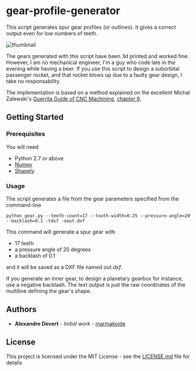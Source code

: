 # gear-profile-generator

This script generates spur gear profiles (or outlines). It gives a correct output
even for low numbers of teeth. 

![thumbnail](https://raw.githubusercontent.com/marmakoide/gear-profile-generator/master/thumbnail.png)

The gears generated with this script have been 3d printed and worked fine. 
However, I am no mechanical engineer, I'm a guy who code late in the evening
while having a beer. If you use this script to design a suborbital passenger 
rocket, and that rocket blows up due to a faulty gear design, I take no 
responsability.

The implementation is based on a method explained on the excellent Michal 
Zalewski's [Guerrila Guide of CNC Machining](http://lcamtuf.coredump.cx/gcnc),
[chapter 6](http://lcamtuf.coredump.cx/gcnc/ch6).

## Getting Started

### Prerequisites

You will need

* Python 2.7 or above
* [Numpy](http://www.numpy.org)
* [Shapely](https://github.com/Toblerity/Shapely)


### Usage

The script generates a file from the gear parameters specified from the command-line

```
python gear.py --teeth-count=17 --tooth-width=0.25 --pressure-angle=20 --backlash=0.1 -tdxf -oout.dxf
```

This command will generate a spur gear with 

* 17 teeth
* a pressure angle of 20 degrees
* a backlash of 0.1

and it will be saved as a DXF file named *out.dxf*.

If you generate an inner gear, to design a planetary gearbox for instance, use
a negative backlash. The text output is just the raw coordinates of the multiline
defining the gear's shape.

## Authors

* **Alexandre Devert** - *Initial work* - [marmakoide](https://github.com/marmakoide)

## License

This project is licensed under the MIT License - see the [LICENSE.md](LICENSE.md) file for details

